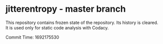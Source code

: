 # jitterentropy - master branch

This repository contains frozen state of the repository.
Its history is cleared. It is used only for static code
analysis with Codacy.

Commit Time: 1692175530